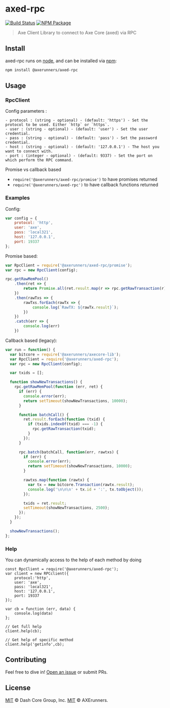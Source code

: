 # axed-rpc

[![Build Status](https://img.shields.io/travis/axerunners/axed-rpc.svg?branch=master)](https://travis-ci.com/axerunners/axed-rpc)
[![NPM Package](https://img.shields.io/npm/v/@axerunners/axed-rpc.svg)](https://www.npmjs.org/package/@axerunners/axed-rpc)

> Axe Client Library to connect to Axe Core (axed) via RPC

## Install

axed-rpc runs on [node](http://nodejs.org/), and can be installed via [npm](https://npmjs.org/):

```bash
npm install @axerunners/axed-rpc
```

## Usage

### RpcClient

Config parameters :

	- protocol : (string - optional) - (default: 'https') - Set the protocol to be used. Either `http` or `https`.
	- user : (string - optional) - (default: 'user') - Set the user credential.
	- pass : (string - optional) - (default: 'pass') - Set the password credential.
	- host : (string - optional) - (default: '127.0.0.1') - The host you want to connect with.
	- port : (integer - optional) - (default: 9337) - Set the port on which perform the RPC command.

Promise vs callback based

  - `require('@axerunners/axed-rpc/promise')` to have promises returned
  - `require('@axerunners/axed-rpc')` to have callback functions returned

### Examples

Config:

```javascript
var config = {
    protocol: 'http',
    user: 'axe',
    pass: 'local321',
    host: '127.0.0.1',
    port: 19337
};
```

Promise based:

```javascript
var RpcClient = require('@axerunners/axed-rpc/promise');
var rpc = new RpcClient(config);

rpc.getRawMemPool()
    .then(ret => {
        return Promise.all(ret.result.map(r => rpc.getRawTransaction(r)))
    })
    .then(rawTxs => {
        rawTxs.forEach(rawTx => {
            console.log(`RawTX: ${rawTx.result}`);
        })
    })
    .catch(err => {
        console.log(err)
    })
```

Callback based (legacy):

```javascript
var run = function() {
  var bitcore = require('@axerunners/axecore-lib');
  var RpcClient = require('@axerunners/axed-rpc');
  var rpc = new RpcClient(config);

  var txids = [];

  function showNewTransactions() {
    rpc.getRawMemPool(function (err, ret) {
      if (err) {
        console.error(err);
        return setTimeout(showNewTransactions, 10000);
      }

      function batchCall() {
        ret.result.forEach(function (txid) {
          if (txids.indexOf(txid) === -1) {
            rpc.getRawTransaction(txid);
          }
        });
      }

      rpc.batch(batchCall, function(err, rawtxs) {
        if (err) {
          console.error(err);
          return setTimeout(showNewTransactions, 10000);
        }

        rawtxs.map(function (rawtx) {
          var tx = new bitcore.Transaction(rawtx.result);
          console.log('\n\n\n' + tx.id + ':', tx.toObject());
        });

        txids = ret.result;
        setTimeout(showNewTransactions, 2500);
      });
    });
  }

  showNewTransactions();
};
```

### Help

You can dynamically access to the help of each method by doing

```
const RpcClient = require('@axerunners/axed-rpc');
var client = new RPCclient({
    protocol:'http',
    user: 'axe',
    pass: 'local321',
    host: '127.0.0.1',
    port: 19337
});

var cb = function (err, data) {
    console.log(data)
};

// Get full help
client.help(cb);

// Get help of specific method
client.help('getinfo',cb);
```

## Contributing

Feel free to dive in! [Open an issue](https://github.com/axerunners/axed-rpc/issues/new) or submit PRs.

## License

[MIT](LICENSE) &copy; Dash Core Group, Inc.
[MIT](LICENSE) &copy; AXErunners.
